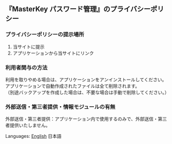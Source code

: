 ## 『MasterKey パスワード管理』のプライバシーポリシー

### プライバシーポリシーの提示場所
1. 当サイトに提示
2. アプリケーションから当サイトにリンク

### 利用者関与の方法
利用を取りやめる場合は、アプリケーションをアンインストールしてください。<br/>
アプリケーションで自動作成されたファイルは全て削除されます。<br/>
（別途バックアップを作成した場合は、不要な場合は手動で削除してください。）

### 外部送信・第三者提供・情報モジュールの有無
外部送信・第三者提供：アプリケーション内で使用するのみで、外部送信・第三者提供いたしません。

Languages:  [English](https://dais1111.github.io/android_apps_pages/masterkey/privacy_policy_en)   日本語
